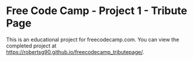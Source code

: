 # Free Code Camp - Project 1 - Tribute Page
This is an educational project for freecodecamp.com. You can view the completed project at https://robertsg90.github.io/freecodecamp_tributepage/.
